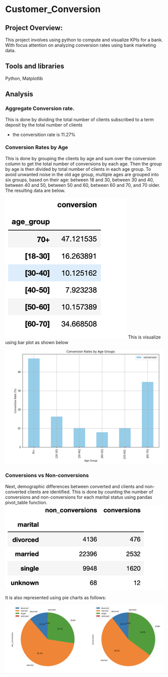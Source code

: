 # Customer_Conversion
## Project Overview:
This project involves using python to compute and visualize KPIs for a bank. With focus attention on analyzing conversion rates using bank marketing data.
## Tools and libraries
Python, Matplotlib
## Analysis
### Aggregate Conversion rate.
This is done by dividing the total number of clients subscribed to a term deposit by the total number of clients 
- the conversition rate is 11.27%
### Conversion Rates by Age
This is done by grouping the clients by age and sum over the conversion column to get the total number of conversions by each age.
Then the group by age is then divided by total number of clients in each age group.
To avoid unwanted noise in the old age group, multiple ages are grouped into six groups, based on their age:  between 18 and  30, between 30 and 40, between 40 and 50, between 50 and 60, between 60 and 70, and 70 older. The resulting data are below.

![age1.png](age1.png)
This is visualize using bar plot as shown below

![age2.png](age2.png)

### Conversions vs Non-conversions
Next, demographic differences between converted and clients and non-converted clients are identified.
This is done by counting the number of conversions and non-conversions for each marital status using pandas pivot_table function.
 ![conv1.png](conv1.png)

It is also represented using pie charts as follows:
 
 
 ![conv2.png](conv2.png)

